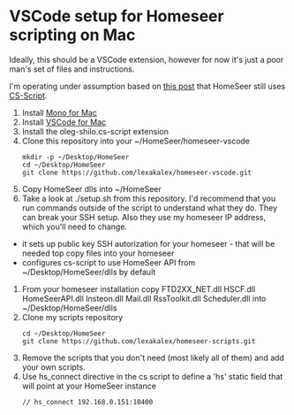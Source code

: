 # VSCode setup for Homeseer scripting on Mac
Ideally, this should be a VSCode extension, however for now it's just a poor man's set of files and instructions.

I'm operating under assumption based on [this post](https://forums.homeseer.com/forum/developer-support/scripts-plug-ins-development-and-libraries/hs3-scripting/95208-full-c-script) that HomeSeer still uses [CS-Script](https://github.com/oleg-shilo/cs-script).

1. Install [Mono for Mac](https://www.mono-project.com/docs/getting-started/install/mac/)
1. Install [VSCode for Mac](https://code.visualstudio.com/)
1. Install the oleg-shilo.cs-script extension
1. Clone this repository into your ~/HomeSeer/homeseer-vscode
	```
	mkdir -p ~/Desktop/HomeSeer
	cd ~/Desktop/HomeSeer
	git clone https://github.com/lexakalex/homeseer-vscode.git
	```
1. Copy HomeSeer dlls into ~/HomeSeer
1. Take a look at ./setup.sh from this repository. I'd recommend that you run commands outside of the script to understand what they do. They can break your SSH setup. Also they use my homeseer IP address, which you'll need to change.
  - it sets up public key SSH autorization for your homeseer - that will be needed top copy files into your homeseer
  - configures cs-script to use HomeSeer API from ~/Desktop/HomeSeer/dlls by default
1. From your homeseer installation copy FTD2XX_NET.dll HSCF.dll HomeSeerAPI.dll Insteon.dll Mail.dll RssToolkit.dll Scheduler.dll into ~/Desktop/HomeSeer/dlls
1. Clone my scripts repository
	```
	cd ~/Desktop/HomeSeer
	git clone https://github.com/lexakalex/homeseer-scripts.git
	```
1. Remove the scripts that you don't need (most likely all of them) and add your own scripts.
1. Use hs_connect directive in the cs script to define a 'hs' static field that will point at your HomeSeer instance
	```
	// hs_connect 192.168.0.151:10400
	```
